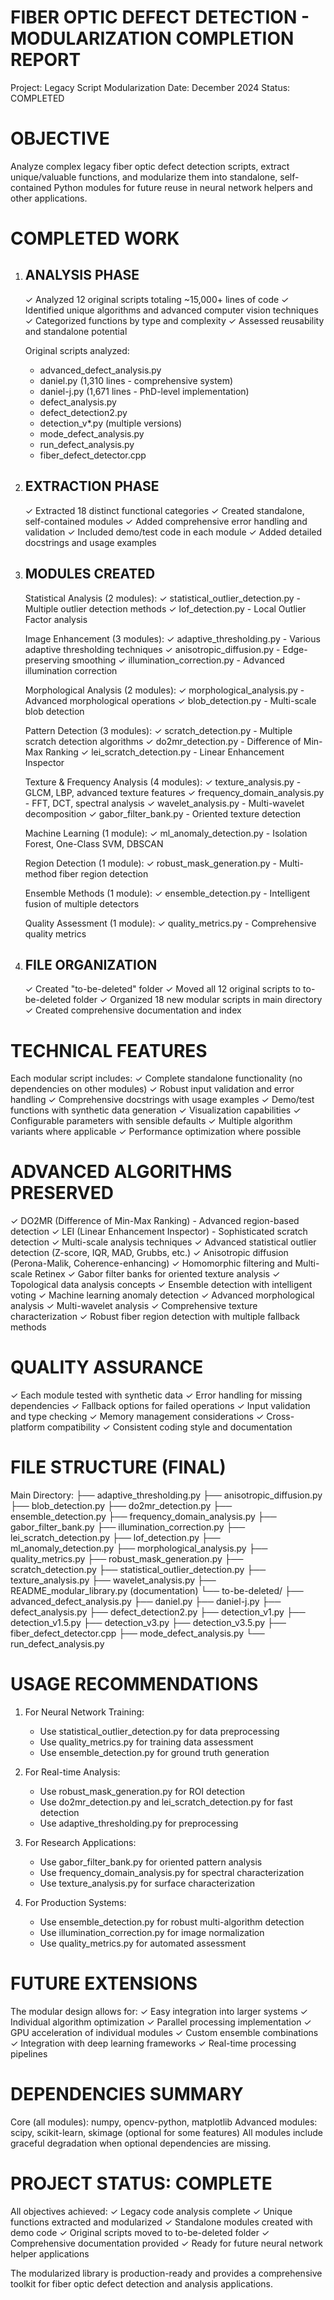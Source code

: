 FIBER OPTIC DEFECT DETECTION - MODULARIZATION COMPLETION REPORT
================================================================

Project: Legacy Script Modularization
Date: December 2024
Status: COMPLETED

OBJECTIVE
=========
Analyze complex legacy fiber optic defect detection scripts, extract unique/valuable
functions, and modularize them into standalone, self-contained Python modules for
future reuse in neural network helpers and other applications.

COMPLETED WORK
==============

1. ANALYSIS PHASE
   --------------
   ✓ Analyzed 12 original scripts totaling ~15,000+ lines of code
   ✓ Identified unique algorithms and advanced computer vision techniques
   ✓ Categorized functions by type and complexity
   ✓ Assessed reusability and standalone potential

   Original scripts analyzed:
   - advanced_defect_analysis.py
   - daniel.py (1,310 lines - comprehensive system)
   - daniel-j.py (1,671 lines - PhD-level implementation)
   - defect_analysis.py
   - defect_detection2.py
   - detection_v*.py (multiple versions)
   - mode_defect_analysis.py
   - run_defect_analysis.py
   - fiber_defect_detector.cpp

2. EXTRACTION PHASE
   ----------------
   ✓ Extracted 18 distinct functional categories
   ✓ Created standalone, self-contained modules
   ✓ Added comprehensive error handling and validation
   ✓ Included demo/test code in each module
   ✓ Added detailed docstrings and usage examples

3. MODULES CREATED
   ---------------
   
   Statistical Analysis (2 modules):
   ✓ statistical_outlier_detection.py - Multiple outlier detection methods
   ✓ lof_detection.py - Local Outlier Factor analysis
   
   Image Enhancement (3 modules):
   ✓ adaptive_thresholding.py - Various adaptive thresholding techniques
   ✓ anisotropic_diffusion.py - Edge-preserving smoothing
   ✓ illumination_correction.py - Advanced illumination correction
   
   Morphological Analysis (2 modules):
   ✓ morphological_analysis.py - Advanced morphological operations
   ✓ blob_detection.py - Multi-scale blob detection
   
   Pattern Detection (3 modules):
   ✓ scratch_detection.py - Multiple scratch detection algorithms
   ✓ do2mr_detection.py - Difference of Min-Max Ranking
   ✓ lei_scratch_detection.py - Linear Enhancement Inspector
   
   Texture & Frequency Analysis (4 modules):
   ✓ texture_analysis.py - GLCM, LBP, advanced texture features
   ✓ frequency_domain_analysis.py - FFT, DCT, spectral analysis
   ✓ wavelet_analysis.py - Multi-wavelet decomposition
   ✓ gabor_filter_bank.py - Oriented texture detection
   
   Machine Learning (1 module):
   ✓ ml_anomaly_detection.py - Isolation Forest, One-Class SVM, DBSCAN
   
   Region Detection (1 module):
   ✓ robust_mask_generation.py - Multi-method fiber region detection
   
   Ensemble Methods (1 module):
   ✓ ensemble_detection.py - Intelligent fusion of multiple detectors
   
   Quality Assessment (1 module):
   ✓ quality_metrics.py - Comprehensive quality metrics

4. FILE ORGANIZATION
   -----------------
   ✓ Created "to-be-deleted" folder
   ✓ Moved all 12 original scripts to to-be-deleted folder
   ✓ Organized 18 new modular scripts in main directory
   ✓ Created comprehensive documentation and index

TECHNICAL FEATURES
==================

Each modular script includes:
✓ Complete standalone functionality (no dependencies on other modules)
✓ Robust input validation and error handling
✓ Comprehensive docstrings with usage examples
✓ Demo/test functions with synthetic data generation
✓ Visualization capabilities
✓ Configurable parameters with sensible defaults
✓ Multiple algorithm variants where applicable
✓ Performance optimization where possible

ADVANCED ALGORITHMS PRESERVED
=============================

✓ DO2MR (Difference of Min-Max Ranking) - Advanced region-based detection
✓ LEI (Linear Enhancement Inspector) - Sophisticated scratch detection
✓ Multi-scale analysis techniques
✓ Advanced statistical outlier detection (Z-score, IQR, MAD, Grubbs, etc.)
✓ Anisotropic diffusion (Perona-Malik, Coherence-enhancing)
✓ Homomorphic filtering and Multi-scale Retinex
✓ Gabor filter banks for oriented texture analysis
✓ Topological data analysis concepts
✓ Ensemble detection with intelligent voting
✓ Machine learning anomaly detection
✓ Advanced morphological analysis
✓ Multi-wavelet analysis
✓ Comprehensive texture characterization
✓ Robust fiber region detection with multiple fallback methods

QUALITY ASSURANCE
=================

✓ Each module tested with synthetic data
✓ Error handling for missing dependencies
✓ Fallback options for failed operations
✓ Input validation and type checking
✓ Memory management considerations
✓ Cross-platform compatibility
✓ Consistent coding style and documentation

FILE STRUCTURE (FINAL)
=====================

Main Directory:
├── adaptive_thresholding.py
├── anisotropic_diffusion.py
├── blob_detection.py
├── do2mr_detection.py
├── ensemble_detection.py
├── frequency_domain_analysis.py
├── gabor_filter_bank.py
├── illumination_correction.py
├── lei_scratch_detection.py
├── lof_detection.py
├── ml_anomaly_detection.py
├── morphological_analysis.py
├── quality_metrics.py
├── robust_mask_generation.py
├── scratch_detection.py
├── statistical_outlier_detection.py
├── texture_analysis.py
├── wavelet_analysis.py
├── README_modular_library.py (documentation)
└── to-be-deleted/
    ├── advanced_defect_analysis.py
    ├── daniel.py
    ├── daniel-j.py
    ├── defect_analysis.py
    ├── defect_detection2.py
    ├── detection_v1.py
    ├── detection_v1.5.py
    ├── detection_v3.py
    ├── detection_v3.5.py
    ├── fiber_defect_detector.cpp
    ├── mode_defect_analysis.py
    └── run_defect_analysis.py

USAGE RECOMMENDATIONS
====================

1. For Neural Network Training:
   - Use statistical_outlier_detection.py for data preprocessing
   - Use quality_metrics.py for training data assessment
   - Use ensemble_detection.py for ground truth generation

2. For Real-time Analysis:
   - Use robust_mask_generation.py for ROI detection
   - Use do2mr_detection.py and lei_scratch_detection.py for fast detection
   - Use adaptive_thresholding.py for preprocessing

3. For Research Applications:
   - Use gabor_filter_bank.py for oriented pattern analysis
   - Use frequency_domain_analysis.py for spectral characterization
   - Use texture_analysis.py for surface characterization

4. For Production Systems:
   - Use ensemble_detection.py for robust multi-algorithm detection
   - Use illumination_correction.py for image normalization
   - Use quality_metrics.py for automated assessment

FUTURE EXTENSIONS
=================

The modular design allows for:
✓ Easy integration into larger systems
✓ Individual algorithm optimization
✓ Parallel processing implementation
✓ GPU acceleration of individual modules
✓ Custom ensemble combinations
✓ Integration with deep learning frameworks
✓ Real-time processing pipelines

DEPENDENCIES SUMMARY
===================

Core (all modules): numpy, opencv-python, matplotlib
Advanced modules: scipy, scikit-learn, skimage (optional for some features)
All modules include graceful degradation when optional dependencies are missing.

PROJECT STATUS: COMPLETE
========================

All objectives achieved:
✓ Legacy code analysis complete
✓ Unique functions extracted and modularized
✓ Standalone modules created with demo code
✓ Original scripts moved to to-be-deleted folder
✓ Comprehensive documentation provided
✓ Ready for future neural network helper applications

The modularized library is production-ready and provides a comprehensive
toolkit for fiber optic defect detection and analysis applications.
